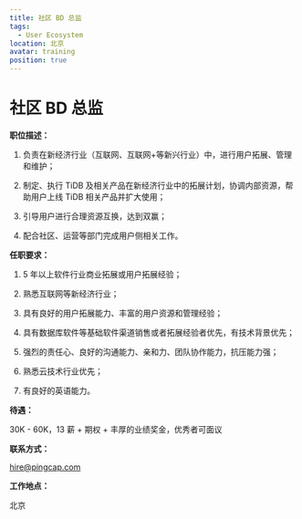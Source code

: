 ```yaml
---
title: 社区 BD 总监
tags:
  - User Ecosystem
location: 北京
avatar: training
position: true
---
```


# 社区 BD 总监

**职位描述：**

1. 负责在新经济行业（互联网、互联网+等新兴行业）中，进行用户拓展、管理和维护；

2. 制定、执行 TiDB 及相关产品在新经济行业中的拓展计划，协调内部资源，帮助用户上线 TiDB 相关产品并扩大使用；

3. 引导用户进行合理资源互换，达到双赢；

4. 配合社区、运营等部门完成用户侧相关工作。

**任职要求：**

1. 5 年以上软件行业商业拓展或用户拓展经验；

2. 熟悉互联网等新经济行业；

3. 具有良好的用户拓展能力、丰富的用户资源和管理经验；

4. 具有数据库软件等基础软件渠道销售或者拓展经验者优先，有技术背景优先；

5. 强烈的责任心、良好的沟通能力、亲和力、团队协作能力，抗压能力强；

6. 熟悉云技术行业优先；

7. 有良好的英语能力。

**待遇：**

30K - 60K，13 薪 + 期权 + 丰厚的业绩奖金，优秀者可面议

**联系方式：**

hire@pingcap.com

**工作地点：**

北京
